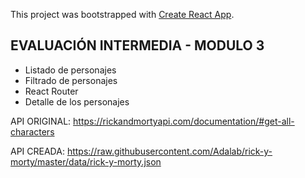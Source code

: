 This project was bootstrapped with [Create React App](https://github.com/facebook/create-react-app).

## EVALUACIÓN INTERMEDIA - MODULO 3

- Listado de personajes
- Filtrado de personajes
- React Router
- Detalle de los personajes

API ORIGINAL: https://rickandmortyapi.com/documentation/#get-all-characters

API CREADA: https://raw.githubusercontent.com/Adalab/rick-y-morty/master/data/rick-y-morty.json
